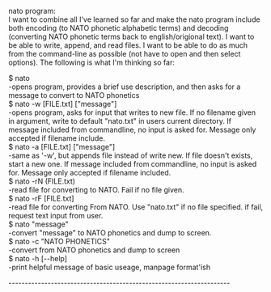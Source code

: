  nato program:  
 I want to combine all I've learned so far and make the nato program include both encoding (to NATO phonetic alphabetic terms) and decoding (converting NATO phonetic terms back to english/origional text).  I want to be able to write, append, and read files.  I want to be able to do as much from the command-line as possible (not have to open and then select options).  The following is what I'm thinking so far:

$ nato <br>
 -opens program, provides a brief use description, and then asks for a message to convert to NATO phonetics <br>
$ nato -w [FILE.txt] ["message"] <br>
 -opens program, asks for input that writes to new file.  If no filename given in argument, write to default "nato.txt" in users current directory.  If message included from commandline, no input is asked for. Message only accepted if filename include. <br>
$ nato -a [FILE.txt] ["message"] <br>
 -same as '-w', but appends file instead of write new.  If file doesn't exists, start a new one. If message included from commandline, no input is asked for. Message only accepted if filename included. <br>
$ nato -rN (FILE.txt) <br>
 -read file for converting to NATO.  Fail if no file given. <br>
$ nato -rF [FILE.txt] <br>
 -read file for converting From NATO.  Use "nato.txt" if no file specified.  if fail, request text input from user. <br>
$ nato "message" <br>
 -convert "message" to NATO phonetics and dump to screen. <br>
$ nato -c "NATO PHONETICS" <br>
 -convert from NATO phonetics and dump to screen <br>
$ nato -h [--help] <br>
 -print helpful message of basic useage, manpage format'ish <br>
 
 -------------------------------------------------------------------- <br>
 

